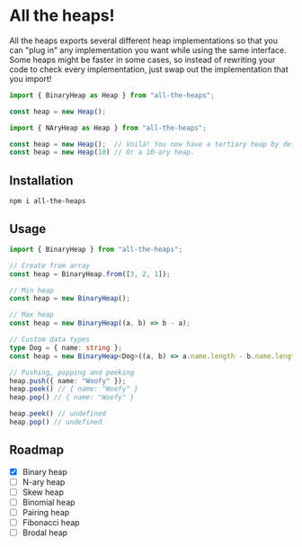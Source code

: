 # All the heaps!

All the heaps exports several different heap implementations so that you can
"plug in" any implementation you want while using the same interface. Some heaps
might be faster in some cases, so instead of rewriting your code to check every
implementation, just swap out the implementation that you import!

```ts
import { BinaryHeap as Heap } from "all-the-heaps";

const heap = new Heap();
```

```ts
import { NAryHeap as Heap } from "all-the-heaps";

const heap = new Heap();  // Voilá! You now have a tertiary heap by default
const heap = new Heap(10) // Or a 10-ary heap.
```


## Installation
```
npm i all-the-heaps
```

## Usage
```ts
import { BinaryHeap } from "all-the-heaps";

// Create from array
const heap = BinaryHeap.from([3, 2, 1]);

// Min heap
const heap = new BinaryHeap();

// Max heap
const heap = new BinaryHeap((a, b) => b - a);

// Custom data types
type Dog = { name: string };
const heap = new BinaryHeap<Dog>((a, b) => a.name.length - b.name.length);

// Pushing, popping and peeking
heap.push({ name: "Woofy" });
heap.peek() // { name: "Woofy" }
heap.pop() // { name: "Woofy" }

heap.peek() // undefined
heap.pop() // undefined
```

## Roadmap
- [x] Binary heap
- [ ] N-ary heap
- [ ] Skew heap
- [ ] Binomial heap
- [ ] Pairing heap
- [ ] Fibonacci heap
- [ ] Brodal heap